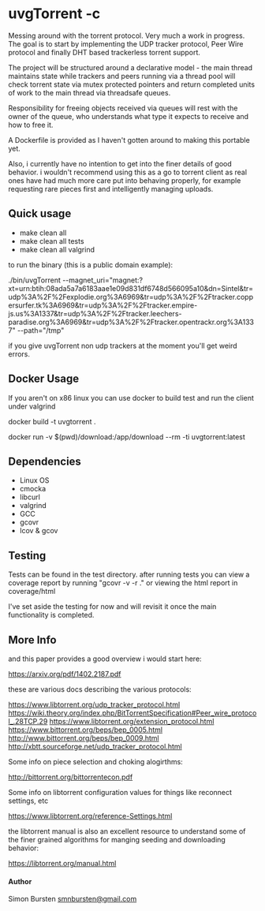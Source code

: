 # uvgTorrent -c

Messing around with the torrent protocol. Very much a work in progress. The goal is to start by implementing the UDP tracker protocol, Peer Wire protocol and finally DHT based trackerless torrent support.

The project will be structured around a declarative model - the main thread maintains state while trackers and peers running via a thread pool will check torrent state via mutex protected pointers and return completed units of work to the main thread via threadsafe queues. 

Responsibility for freeing objects received via queues will rest with the owner of the queue, who understands what type it expects to receive and how to free it.

A Dockerfile is provided as I haven't gotten around to making this portable yet.

Also, i currently have no intention to get into the finer details of good behavior. i wouldn't recommend using this as a go to torrent client as real ones have had much more care put into behaving properly, for example requesting rare pieces first and intelligently managing uploads.


## Quick usage

* make clean all
* make clean all tests
* make clean all valgrind

to run the binary (this is a public domain example):

./bin/uvgTorrent --magnet_uri="magnet:?xt=urn:btih:08ada5a7a6183aae1e09d831df6748d566095a10&dn=Sintel&tr=udp%3A%2F%2Fexplodie.org%3A6969&tr=udp%3A%2F%2Ftracker.coppersurfer.tk%3A6969&tr=udp%3A%2F%2Ftracker.empire-js.us%3A1337&tr=udp%3A%2F%2Ftracker.leechers-paradise.org%3A6969&tr=udp%3A%2F%2Ftracker.opentrackr.org%3A1337" --path="/tmp"

if you give uvgTorrent non udp trackers at the moment you'll get weird errors.

## Docker Usage

If you aren't on x86 linux you can use docker to build test and run the client under valgrind

docker build -t uvgtorrent .

docker run -v $(pwd)/download:/app/download --rm -ti uvgtorrent:latest

## Dependencies

- Linux OS
- cmocka
- libcurl
- valgrind
- GCC
- gcovr
- lcov & gcov

## Testing
Tests can be found in the test directory. after running tests you can view a coverage report by running "gcovr -v -r ." or viewing the html report in coverage/html

I've set aside the testing for now and will revisit it once the main functionality is completed.


## More Info

and this paper provides a good overview i would start here:

https://arxiv.org/pdf/1402.2187.pdf

these are various docs describing the various protocols:

https://www.libtorrent.org/udp_tracker_protocol.html
https://wiki.theory.org/index.php/BitTorrentSpecification#Peer_wire_protocol_.28TCP.29
https://www.libtorrent.org/extension_protocol.html
https://www.bittorrent.org/beps/bep_0005.html
http://www.bittorrent.org/beps/bep_0009.html
http://xbtt.sourceforge.net/udp_tracker_protocol.html

Some info on piece selection and choking alogirthms:

http://bittorrent.org/bittorrentecon.pdf

Some info on libtorrent configuration values for things like reconnect settings, etc

https://www.libtorrent.org/reference-Settings.html

the libtorrent manual is also an excellent resource to understand some of the finer grained algorithms for manging seeding and downloading behavior:

https://libtorrent.org/manual.html


#### Author

Simon Bursten <smnbursten@gmail.com>
